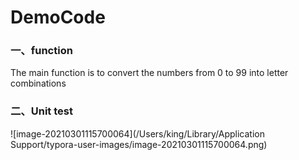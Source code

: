 # DemoCode

### 一、function

The main function is to convert the numbers from 0 to 99 into letter combinations

### 二、Unit test

![image-20210301115700064](/Users/king/Library/Application Support/typora-user-images/image-20210301115700064.png)

